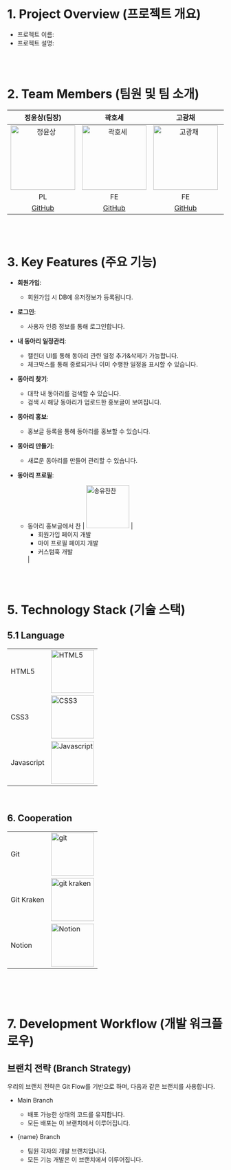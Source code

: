 
# 1. Project Overview (프로젝트 개요)
- 프로젝트 이름: 
- 프로젝트 설명: 

<br/>
<br/>

# 2. Team Members (팀원 및 팀 소개)
| 정윤상(팀장) | 곽호세 | 고광채 | 송유찬 |
|:------:|:------:|:------:|:------:|
| <img src="https://github.com/user-attachments/assets/c1c2b1e3-656d-4712-98ab-a15e91efa2da" alt="정윤상" width="150"> | <img src="https://github.com/user-attachments/assets/c7a72fe5-e190-4d8d-9eda-a14a75b92900" alt="곽호세" width="150"> | <img src="https://github.com/user-attachments/assets/78ce1062-80a0-4edb-bf6b-5efac9dd992e" alt="고광채" width="150"> | <img src="[https://github.com/user-attachments/assets/beea8c64-19de-4d91-955f-ed24b813a638](https://private-user-images.githubusercontent.com/149657001/420648220-cce9a139-12a0-48e8-987a-5c6a1e56606d.gif?jwt=eyJhbGciOiJIUzI1NiIsInR5cCI6IkpXVCJ9.eyJpc3MiOiJnaXRodWIuY29tIiwiYXVkIjoicmF3LmdpdGh1YnVzZXJjb250ZW50LmNvbSIsImtleSI6ImtleTUiLCJleHAiOjE3NDE1MDI0MDMsIm5iZiI6MTc0MTUwMjEwMywicGF0aCI6Ii8xNDk2NTcwMDEvNDIwNjQ4MjIwLWNjZTlhMTM5LTEyYTAtNDhlOC05ODdhLTVjNmExZTU2NjA2ZC5naWY_WC1BbXotQWxnb3JpdGhtPUFXUzQtSE1BQy1TSEEyNTYmWC1BbXotQ3JlZGVudGlhbD1BS0lBVkNPRFlMU0E1M1BRSzRaQSUyRjIwMjUwMzA5JTJGdXMtZWFzdC0xJTJGczMlMkZhd3M0X3JlcXVlc3QmWC1BbXotRGF0ZT0yMDI1MDMwOVQwNjM1MDNaJlgtQW16LUV4cGlyZXM9MzAwJlgtQW16LVNpZ25hdHVyZT1jNDg5YmY0NjkyMWJlOGE1YzgwYWY3M2U0MzRlODI2OTMxOGMxNDRkZDU5ZDVkYmE3NjJiZDljYzlmMmU5ZTk3JlgtQW16LVNpZ25lZEhlYWRlcnM9aG9zdCJ9.kW7NLs1kQdlxwAQx65rSIKn8xMjrUGSqinuuxLiA63k)" alt="송유찬" width="150"> |
| PL | FE | FE | FE |
| [GitHub](https://github.com/yunss719) | [GitHub](https://github.com/hosekwak) | [GitHub](https://github.com/kwangchae) | [GitHub](https://github.com/pandagom109206) |

<br/>
<br/>

# 3. Key Features (주요 기능)
- **회원가입**:
  - 회원가입 시 DB에 유저정보가 등록됩니다.

- **로그인**:
  - 사용자 인증 정보를 통해 로그인합니다.

- **내 동아리 일정관리**:
  - 캘린더 UI를 통해 동아리 관련 일정 추가&삭제가 가능합니다.
  - 체크박스를 통해 종료되거나 이미 수행한 일정을 표시할 수 있습니다.

- **동아리 찾기**:
  - 대학 내 동아리를 검색할 수 있습니다.
  - 검색 시 해당 동아리가 업로드한 홍보글이 보여집니다.

- **동아리 홍보**:
  - 홍보글 등록을 통해 동아리를 홍보할 수 있습니다.

- **동아리 만들기**:
  - 새로운 동아리를 만들어 관리할 수 있습니다.

- **동아리 프로필**:
  - 동아리 홍보글에서 찬    |  <img src="https://github.com/user-attachments/assets/beea8c64-19de-4d91-955f-ed24b813a638" alt="송유찬찬" width="100">    | <ul><li>회원가입 페이지 개발</li><li>마이 프로필 페이지 개발</li><li>커스텀훅 개발</li></ul>    |

<br/>
<br/>

# 5. Technology Stack (기술 스택)
## 5.1 Language
|  |  |
|-----------------|-----------------|
| HTML5    |<img src="https://github.com/user-attachments/assets/2e122e74-a28b-4ce7-aff6-382959216d31" alt="HTML5" width="100">| 
| CSS3    |   <img src="https://github.com/user-attachments/assets/c531b03d-55a3-40bf-9195-9ff8c4688f13" alt="CSS3" width="100">|
| Javascript    |  <img src="https://github.com/user-attachments/assets/4a7d7074-8c71-48b4-8652-7431477669d1" alt="Javascript" width="100"> | 

<br/>



## 6. Cooperation
|  |  |
|-----------------|-----------------|
| Git    |  <img src="https://github.com/user-attachments/assets/483abc38-ed4d-487c-b43a-3963b33430e6" alt="git" width="100">    |
| Git Kraken    |  <img src="https://github.com/user-attachments/assets/32c615cb-7bc0-45cd-91ea-0d1450bfc8a9" alt="git kraken" width="100">    |
| Notion    |  <img src="https://github.com/user-attachments/assets/34141eb9-deca-416a-a83f-ff9543cc2f9a" alt="Notion" width="100">    |

<br/>


<br/>
<br/>

# 7. Development Workflow (개발 워크플로우)
## 브랜치 전략 (Branch Strategy)
우리의 브랜치 전략은 Git Flow를 기반으로 하며, 다음과 같은 브랜치를 사용합니다.

- Main Branch
  - 배포 가능한 상태의 코드를 유지합니다.
  - 모든 배포는 이 브랜치에서 이루어집니다.
  
- {name} Branch
  - 팀원 각자의 개발 브랜치입니다.
  - 모든 기능 개발은 이 브랜치에서 이루어집니다.

<br/>
<br/>

